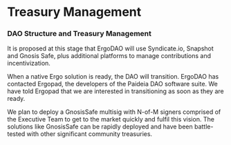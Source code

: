 # Treasury Management

### **DAO Structure and Treasury Management**

It is proposed at this stage that ErgoDAO will use Syndicate.io, Snapshot and Gnosis Safe, plus additional platforms to manage contributions and incentivization.

When a native Ergo solution is ready, the DAO will transition. ErgoDAO has contacted Ergopad, the developers of the Paideia DAO software suite. We have told Ergopad that we are interested in transitioning as soon as they are ready.

We plan to deploy a GnosisSafe multisig with N-of-M signers comprised of the Executive Team to get to the market quickly and fulfil this vision. The solutions like GnosisSafe can be rapidly deployed and have been battle-tested with other significant community treasuries.

